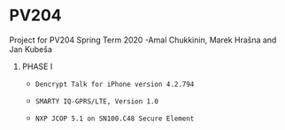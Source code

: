 # PV204
Project for PV204 Spring Term 2020 -Amal Chukkinin, Marek Hrašna and Jan Kubeša


1. PHASE I
      *     Dencrypt Talk for iPhone version 4.2.794
      *     SMARTY IQ-GPRS/LTE, Version 1.0
      *     NXP JCOP 5.1 on SN100.C48 Secure Element


